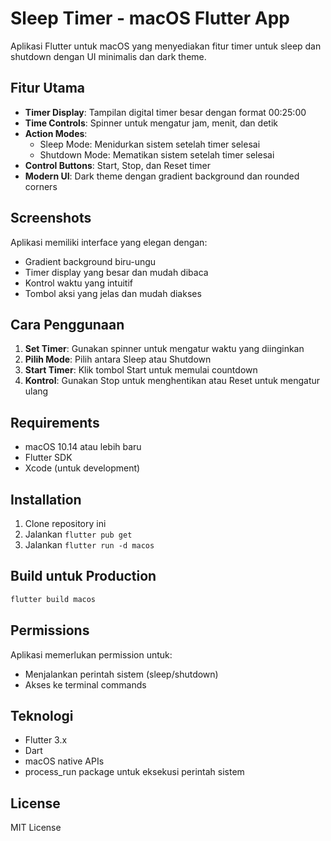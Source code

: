 # Sleep Timer - macOS Flutter App

Aplikasi Flutter untuk macOS yang menyediakan fitur timer untuk sleep dan shutdown dengan UI minimalis dan dark theme.

## Fitur Utama

- **Timer Display**: Tampilan digital timer besar dengan format 00:25:00
- **Time Controls**: Spinner untuk mengatur jam, menit, dan detik
- **Action Modes**: 
  - Sleep Mode: Menidurkan sistem setelah timer selesai
  - Shutdown Mode: Mematikan sistem setelah timer selesai
- **Control Buttons**: Start, Stop, dan Reset timer
- **Modern UI**: Dark theme dengan gradient background dan rounded corners

## Screenshots

Aplikasi memiliki interface yang elegan dengan:
- Gradient background biru-ungu
- Timer display yang besar dan mudah dibaca
- Kontrol waktu yang intuitif
- Tombol aksi yang jelas dan mudah diakses

## Cara Penggunaan

1. **Set Timer**: Gunakan spinner untuk mengatur waktu yang diinginkan
2. **Pilih Mode**: Pilih antara Sleep atau Shutdown
3. **Start Timer**: Klik tombol Start untuk memulai countdown
4. **Kontrol**: Gunakan Stop untuk menghentikan atau Reset untuk mengatur ulang

## Requirements

- macOS 10.14 atau lebih baru
- Flutter SDK
- Xcode (untuk development)

## Installation

1. Clone repository ini
2. Jalankan `flutter pub get`
3. Jalankan `flutter run -d macos`

## Build untuk Production

```bash
flutter build macos
```

## Permissions

Aplikasi memerlukan permission untuk:
- Menjalankan perintah sistem (sleep/shutdown)
- Akses ke terminal commands

## Teknologi

- Flutter 3.x
- Dart
- macOS native APIs
- process_run package untuk eksekusi perintah sistem

## License

MIT License
